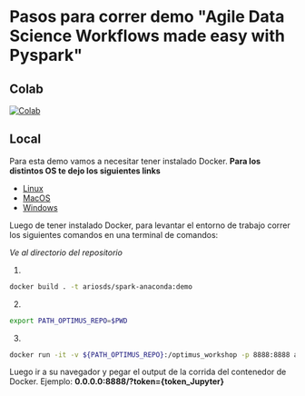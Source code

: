 # Pasos para correr demo "Agile Data Science Workflows made easy with Pyspark"

## Colab 
[![Colab](https://colab.research.google.com/assets/colab-badge.svg)](https://colab.research.google.com/drive/1K9m7Kz616VG1XJkuateR5Udrr8FSIP3C)

## Local
Para esta demo vamos a necesitar tener instalado Docker.
**Para los distintos OS te dejo los siguientes links**
- [Linux](https://docs.docker.com/install/linux/docker-ce/ubuntu/)
- [MacOS](https://docs.docker.com/docker-for-mac/install/)
- [Windows](https://docs.docker.com/docker-for-windows/install/)

Luego de tener instalado Docker, para levantar el entorno de trabajo correr los siguientes comandos en una terminal de comandos:

*Ve al directorio del repositorio*

1. 
```bash
docker build . -t ariosds/spark-anaconda:demo
```
2.  
```bash
export PATH_OPTIMUS_REPO=$PWD
```
3. 
```bash
docker run -it -v ${PATH_OPTIMUS_REPO}:/optimus_workshop -p 8888:8888 ariosds/spark-anaconda:demo jupyter-lab --ip=0.0.0.0 --port=8888 --allow-root 
```
Luego ir a su navegador y pegar el output de la corrida del contenedor de Docker.
Ejemplo:
**0.0.0.0:8888/?token={token_Jupyter}**

